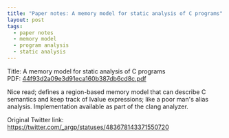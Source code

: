 ```yaml
---
title: "Paper notes: A memory model for static analysis of C programs"
layout: post
tags:
  - paper notes
  - memory model
  - program analysis
  - static analysis
---
```

Title: A memory model for static analysis of C programs<br>
PDF: <a href="/public/44f93d2a09e3d91eca160b387db6cd8c.pdf">44f93d2a09e3d91eca160b387db6cd8c.pdf</a>

Nice read; defines a region-based memory model that can describe C semantics
and keep track of lvalue expressions; like a poor man's alias analysis.
Implementation available as part of the clang analyzer.

Original Twitter link:
<a href="https://twitter.com/_argp/statuses/483678143371550720">https://twitter.com/_argp/statuses/483678143371550720</a>
